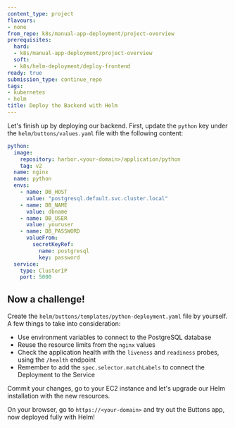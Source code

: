 ```yaml
---
content_type: project
flavours:
- none
from_repo: k8s/manual-app-deployment/project-overview
prerequisites:
  hard:
  - k8s/manual-app-deployment/project-overview
  soft:
  - k8s/helm-deployment/deploy-frontend
ready: true
submission_type: continue_repo
tags:
- kubernetes
- helm
title: Deploy the Backend with Helm
---
```


Let's finish up by deploying our backend. First, update the `python` key under the `helm/buttons/values.yaml` file with the following content:

```yaml
python:
  image:
    repository: harbor.<your-domain>/application/python
    tag: v2
  name: nginx
  name: python
  envs:
    - name: DB_HOST
      value: "postgresql.default.svc.cluster.local" 
    - name: DB_NAME
      value: dbname
    - name: DB_USER
      value: youruser
    - name: DB_PASSWORD
      valueFrom:
        secretKeyRef:
          name: postgresql
          key: password
  service: 
    type: ClusterIP
    port: 5000
```

## Now a challenge!
Create the `helm/buttons/templates/python-deployment.yaml` file by yourself. A few things to take into consideration:
- Use environment variables to connect to the PostgreSQL database
- Reuse the resource limits from the `nginx` values
- Check the application health with the `liveness` and `readiness` probes, using the `/health` endpoint
- Remember to add the `spec.selector.matchLabels` to connect the Deployment to the Service

Commit your changes, go to your EC2 instance and let's upgrade our Helm installation with the new resources.

On your browser, go to `https://<your-domain>` and try out the Buttons app, now deployed fully with Helm!